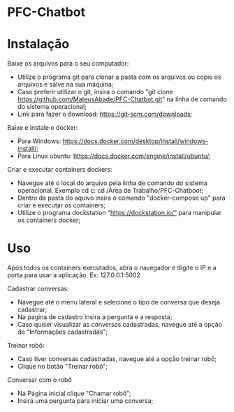 # PFC-Chatbot

# Instalação

 Baixe os arquivos para o seu computador:
- Utilize o programa git para clonar a pasta com os arquivos ou copie os arquivos e salve na sua máquina;
- Caso preferir utilizar o git, insira o comando "git clone https://github.com/MateusAbade/PFC-Chatbot.git"  na linha de comando do sistema operacional;
- Link para fazer o download: https://git-scm.com/downloads;

 Baixe e instale o docker:
- Para Windows: https://docs.docker.com/desktop/install/windows-install/;
- Para Linux ubuntu: https://docs.docker.com/engine/install/ubuntu/;

 Criar e executar containers dockers:
- Navegue até o local do arquivo pela linha de comando do sistema operacional. Exemplo cd c: cd /Área de Trabalho/PFC-Chatboot;
- Dentro da pasta do aquivo insira o comando "docker-compose up" para criar e executar os containers;
- Utilize o programa dockstation “https://dockstation.io/” para manipular os containers docker;


# Uso

 Após todos os containers executados, abra o navegador e digite o IP e a porta para usar a aplicação. Ex: 127.0.0.1:5002

 Cadastrar conversas:
- Navegue até o menu lateral e selecione o tipo de conversa que deseja cadastrar;
- Na pagina de cadastro insira a pergunta e a resposta;
- Caso quiser visualizar as conversas cadastradas, navegue até a opção de "Informações cadastradas";

 Treinar robô:
- Caso tiver conversas cadastradas, navegue até a opção treinar robô;
- Clique no botão "Treinar robô";

 Conversar com o robô
- Na Página inicial clique "Chamar robô";
- Insira uma pergunta para iniciar uma conversa;
